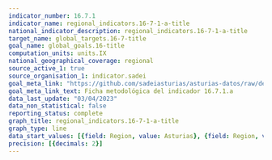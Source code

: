 ```yaml
---
indicator_number: 16.7.1
indicator_name: regional_indicators.16-7-1-a-title
national_indicator_description: regional_indicators.16-7-1-a-title
target_name: global_targets.16-7-title
goal_name: global_goals.16-title
computation_units: units.IX
national_geographical_coverage: regional
source_active_1: true
source_organisation_1: indicator.sadei
goal_meta_link: "https://github.com/sadeiasturias/asturias-datos/raw/develop/descargas/metodologia/16.7.1.a.pdf"
goal_meta_link_text: Ficha metodológica del indicador 16.7.1.a
data_last_update: "03/04/2023"
data_non_statistical: false
reporting_status: complete
graph_title: regional_indicators.16-7-1-a-title
graph_type: line
data_start_values: [{field: Region, value: Asturias}, {field: Region, value: España}]
precision: [{decimals: 2}]
---
```

